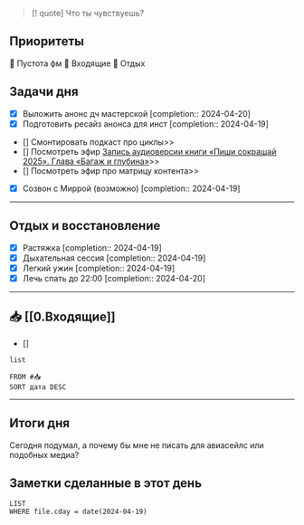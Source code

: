 > [! quote] Что ты чувствуешь?
> 

## Приоритеты
🔴 Пустота фм
🔴 Входящие
🔴 Отдых

## Задачи дня
- [x] Выложить анонс дч мастерской  [completion:: 2024-04-20]
- [x] Подготовить ресайз анонса для инст  [completion:: 2024-04-19]
- [] Смонтировать подкаст про циклы>>
- [] Посмотреть эфир [Запись аудиоверсии книги «Пиши сокращай 2025». Глава «Багаж и глубина»](https://youtu.be/IHoj4jrFh5w?si=n1GdYNzXlcUdoH-C)>>
- [] Посмотреть эфир про матрицу контента>>
- [x] Созвон с Миррой (возможно)  [completion:: 2024-04-19]


---
## Отдых и восстановление
- [x] Растяжка  [completion:: 2024-04-19]
- [x] Дыхательная сессия  [completion:: 2024-04-19]
- [x] Легкий ужин  [completion:: 2024-04-19]
- [x] Лечь спать до 22:00  [completion:: 2024-04-20]

---
## 📥 [[0.Входящие]]
- [] 



```dataview
list
	
FROM #📥
SORT дата DESC
```


---
## Итоги дня
Сегодня подумал, а почему бы мне не писать для авиасейлс или подобных медиа? 


## Заметки сделанные в этот день
```dataview
LIST
WHERE file.cday = date(2024-04-19)
```

